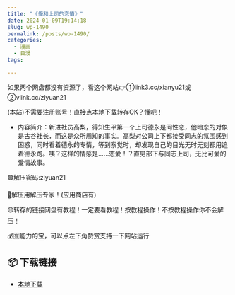 ```yaml
---
title: "《俺和上司的恋情》"
date: 2024-01-09T19:14:18
slug: wp-1490
permalink: /posts/wp-1490/
categories:
  - 漫画
  - 日漫
tags:

---
```


如果两个网盘都没有资源了，看这个网站👉①link3.cc/xianyu21或②vlink.cc/ziyuan21

(本站)不需要注册账号！直接点本地下载转存OK？懂吧！

*   内容简介：新进社员高梨，得知生平第一个上司德永是同性恋，他暗恋的对象是古谷社长，而这是众所周知的事实。高梨对公司上下都接受同志的氛围感到困惑，同时看着德永的专情，等到察觉时，却发现自己的目光无时无刻都用追着德永跑。咦？这样的情感是……恋爱！？直男部下与同志上司，无比可爱的爱情故事。

🟢解压密码:ziyuan21

🔵解压用解压专家！(应用商店有)

🟡转存的链接网盘有教程！一定要看教程！按教程操作！不按教程操作你不会解压！

💰🈶能力的宝，可以点左下角赞赏支持一下网站运行

## 📦 下载链接
- [本地下载](https://blziyuan21.com/pay-download/1490?key=4e841bcbc2&down_id=0)

